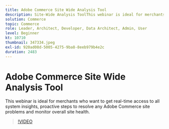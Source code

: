 ```yaml
---
title: Adobe Commerce Site Wide Analysis Tool
description: Site-Wide Analysis ToolThis webinar is ideal for merchants who want to get real-time access to all system insights, proactive steps to resolve any Adobe Commerce site problems and monitor overall site health.
solution: Commerce
topic: Commerce
role: Leader, Architect, Developer, Data Architect, Admin, User
level: Beginner
kt: 10710
thumbnail: 347334.jpeg
exl-id: 920ad08d-5005-4275-9ba8-8eeb979b4e2c
duration: 2483
---
```

# Adobe Commerce Site Wide Analysis Tool

This webinar is ideal for merchants who want to get real-time access to all system insights, proactive steps to resolve any Adobe Commerce site problems and monitor overall site health.

>[!VIDEO](https://video.tv.adobe.com/v/347334/?quality=12&learn=on)
